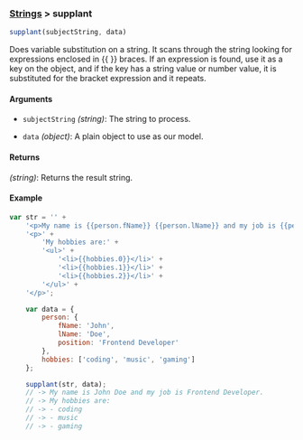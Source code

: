 ### [Strings](../) > supplant

```js
supplant(subjectString, data)
```

Does variable substitution on a string.
It scans through the string looking for expressions enclosed in {{ }} braces.
If an expression is found, use it as a key on the object,
and if the key has a string value or number value, it is substituted for the bracket expression and it repeats.

#### Arguments

- `subjectString` _(string)_: The string to process.

- `data` _(object)_: A plain object to use as our model.

#### Returns

_(string)_: Returns the result string.

#### Example
```js
var str = '' +
    '<p>My name is {{person.fName}} {{person.lName}} and my job is {{person.position}}.</p>' +
    '<p>' +
        'My hobbies are:' +
        '<ul>' +
            '<li>{{hobbies.0}}</li>' +
            '<li>{{hobbies.1}}</li>' +
            '<li>{{hobbies.2}}</li>' +
        '</ul>' +
    '</p>';

    var data = {
        person: {
            fName: 'John',
            lName: 'Doe',
            position: 'Frontend Developer'
        },
        hobbies: ['coding', 'music', 'gaming']
    };

    supplant(str, data);
    // -> My name is John Doe and my job is Frontend Developer.
    // -> My hobbies are:
    // -> - coding
    // -> - music
    // -> - gaming
```
